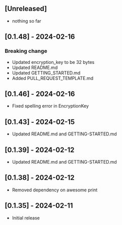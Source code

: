 ## [Unreleased]
- nothing so far

## [0.1.48] - 2024-02-16
### Breaking change
- Updated encryption_key to be 32 bytes
- Updated README.md
- Updated GETTING_STARTED.md
- Added PULL_REQUEST_TEMPLATE.md
## [0.1.46] - 2024-02-16
- Fixed spelling error in EncryptionKey 
## [0.1.43] - 2024-02-15
- Updated README.md and GETTING-STARTED.md 
## [0.1.39] - 2024-02-12
- Updated README.md and GETTING-STARTED.md 
## [0.1.38] - 2024-02-12
- Removed dependency on awesome print
## [0.1.35] - 2024-02-11
- Initial release

